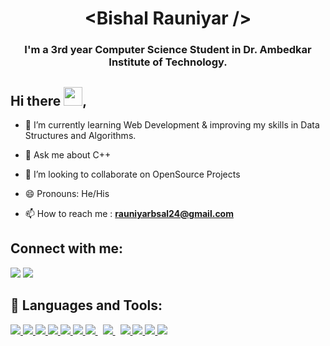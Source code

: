 
<h1 align="center">&lt;Bishal Rauniyar /&gt;</h1>
<h3 align="center">I'm a 3rd year Computer Science Student in Dr. Ambedkar Institute of Technology. </h3>


## Hi there <img src="https://raw.githubusercontent.com/MartinHeinz/MartinHeinz/master/wave.gif" width="30px">,

- 🌱 I’m currently learning Web Development & improving my skills in Data Structures and Algorithms.
  
- 💬 Ask me about C++
  
- 👯 I’m looking to collaborate on OpenSource Projects
  
- 😄 Pronouns: He/His

- 📫 How to reach me : **rauniyarbsal24@gmail.com**

## Connect with me:
<p align="left">

<a href = "https://www.linkedin.com/in/bishalrauniyar/"><img src="https://img.icons8.com/fluent/48/000000/linkedin.png"/></a>
<a href = "mailto:rauniyarbsal24@gmail.com"><img src="https://img.icons8.com/color/48/000000/gmail-new.png"/></a>

</p>

## 🚀 Languages and Tools:

<p align="left"> 
    <a href="https://www.cplusplus.com/doc/tutorial/" target="_blank"> <img src="https://img.icons8.com/color/48/000000/c-plus-plus-logo.png"/> </a>
    <a href="https://www.w3.org/html/" target="_blank"> <img src="https://img.icons8.com/color/48/000000/html-5.png"/> </a>
    <a href="https://www.w3schools.com/css/" target="_blank"> <img src="https://img.icons8.com/color/48/000000/css3.png"/> </a>
    <a href="https://getbootstrap.com" target="_blank"> <img src="https://img.icons8.com/color/48/000000/bootstrap.png"/> </a>
    <a href="https://developer.mozilla.org/en-US/docs/Web/JavaScript" target="_blank"> <img src="https://img.icons8.com/color/48/000000/javascript.png"/> </a>
    <a href="https://reactjs.org/" target="_blank"> <img src="https://img.icons8.com/color/48/000000/react-native.png"/> </a>
    <a style="padding-right:8px;" href="https://nodejs.org" target="_blank"> <img src="https://img.icons8.com/color/48/000000/nodejs.png"/> </a> 
    <a style="padding-right:8px;" href="https://www.tutorialspoint.com/sql/index.htm" target="_blank"> <img src="https://img.icons8.com/color/48/000000/sql.png"/> </a>
    <a href="https://www.python.org" target="_blank"> <img src="https://img.icons8.com/color/48/000000/python.png"/> </a> 
    <a href="https://www.java.com" target="_blank"> <img src="https://img.icons8.com/color/48/000000/java-coffee-cup-logo.png"/> </a>
    <a href="https://firebase.google.com/" target="_blank"> <img src="https://img.icons8.com/color/48/000000/firebase.png"/> </a>    
    <a href="https://git-scm.com/" target="_blank"> <img src="https://img.icons8.com/color/48/000000/git.png"/> </a> 
</p>





